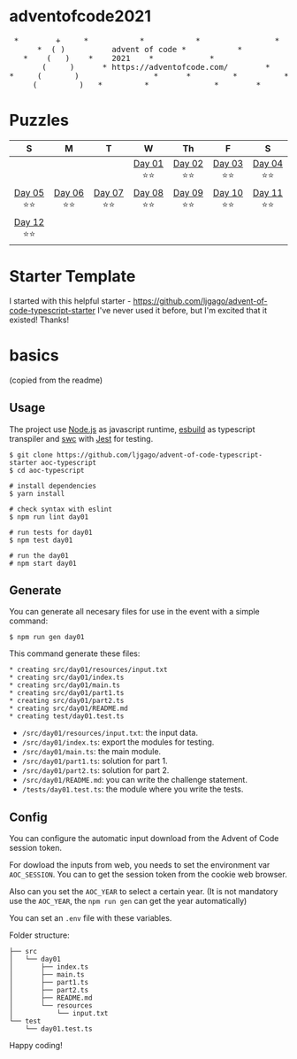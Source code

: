 # adventofcode2021
<pre>
 *        +     *           *           *                *        *
      *  ( )          advent of code *           *
   *    (   )    *    2021    *            *                  *          *
       (     )      * https://adventofcode.com/        *
*     (       )                *      *         *          *        *
     (         )   *         *              *        * 
</pre>

# Puzzles

| S  | M  | T  | W  | Th | F | S |
|:---:|:---:|:---:|:---:|:---:|:---:|:---:|
|   |   |   | [Day 01](./src/day01/README.md) ⭐⭐ | [Day 02](./src/day02/README.md) ⭐⭐ | [Day 03](./src/day03/README.md) ⭐⭐  | [Day 04](./src/day04/README.md) ⭐⭐ |
| [Day 05](./src/day05/README.md) ⭐⭐ | [Day 06](./src/day06/README.md) ⭐⭐ | [Day 07](./src/day07/README.md) ⭐⭐  | [Day 08](./src/day08/README.md) ⭐⭐  | [Day 09](./src/day09/README.md) ⭐⭐ | [Day 10](./src/day10/README.md) ⭐⭐ | [Day 11](./src/day11/README.md) ⭐⭐ |
| [Day 12](./src/day12/README.md) ⭐⭐ | | | | |


# Starter Template
I started with this helpful starter - https://github.com/ljgago/advent-of-code-typescript-starter
I've never used it before, but I'm excited that it existed! Thanks!


# basics 
(copied from the readme)

## Usage

The project use [Node.js](https://nodejs.org) as javascript runtime, [esbuild](https://esbuild.github.io)
as typescript transpiler and [swc](https://swc.rs) with [Jest](https://jestjs.io) for testing.

    $ git clone https://github.com/ljgago/advent-of-code-typescript-starter aoc-typescript
    $ cd aoc-typescript

    # install dependencies
    $ yarn install

    # check syntax with eslint
    $ npm run lint day01

    # run tests for day01
    $ npm test day01

    # run the day01
    # npm start day01

## Generate

You can generate all necesary files for use in the event with a simple
command:

    $ npm run gen day01

This command generate these files:

    * creating src/day01/resources/input.txt
    * creating src/day01/index.ts
    * creating src/day01/main.ts
    * creating src/day01/part1.ts
    * creating src/day01/part2.ts
    * creating src/day01/README.md
    * creating test/day01.test.ts

- `/src/day01/resources/input.txt`: the input data.
- `/src/day01/index.ts`: export the modules for testing.
- `/src/day01/main.ts`: the main module.
- `/src/day01/part1.ts`: solution for part 1.
- `/src/day01/part2.ts`: solution for part 2.
- `/src/day01/README.md`: you can write the challenge statement.
- `/tests/day01.test.ts`: the module where you write the tests.

## Config

You can configure the automatic input download from the Advent of Code
session token.

For dowload the inputs from web, you needs to set the environment var
`AOC_SESSION`. You can to get the session token from the cookie web browser.

Also can you set the `AOC_YEAR` to select a certain year.
(It is not mandatory use the `AOC_YEAR`, the `npm run gen` can get the year automatically)

You can set an `.env` file with these variables.

Folder structure:

    ├── src
    │   └── day01
    │       ├── index.ts
    │       ├── main.ts
    │       ├── part1.ts
    │       ├── part2.ts
    │       ├── README.md
    │       └── resources
    │           └── input.txt
    └── test
        └── day01.test.ts

Happy coding!



